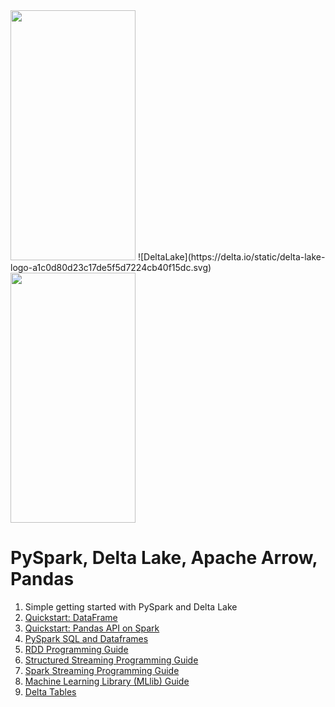 <img src="https://spark.apache.org/docs/latest/api/python/_static/spark-logo-reverse.png" width="200" height="400" />
![DeltaLake](https://delta.io/static/delta-lake-logo-a1c0d80d23c17de5f5d7224cb40f15dc.svg)
<img src="https://arrow.apache.org/img/arrow-inverse-300px.png" width="200" height="400" />

# PySpark, Delta Lake, Apache Arrow, Pandas

1. Simple getting started with PySpark and Delta Lake
2. [Quickstart: DataFrame](https://spark.apache.org/docs/latest/api/python/getting_started/quickstart_df.html)
3. [Quickstart: Pandas API on Spark](https://spark.apache.org/docs/latest/api/python/getting_started/quickstart_ps.html)
4. [PySpark SQL and Dataframes](https://spark.apache.org/docs/latest/sql-programming-guide.html)
5. [RDD Programming Guide](https://spark.apache.org/docs/latest/rdd-programming-guide.html)
6. [Structured Streaming Programming Guide](https://spark.apache.org/docs/latest/structured-streaming-programming-guide.html)
7. [Spark Streaming Programming Guide](https://spark.apache.org/docs/latest/streaming-programming-guide.html)
8. [Machine Learning Library (MLlib) Guide](https://spark.apache.org/docs/latest/ml-guide.html)
9. [Delta Tables](https://docs.delta.io/latest/delta-intro.html)